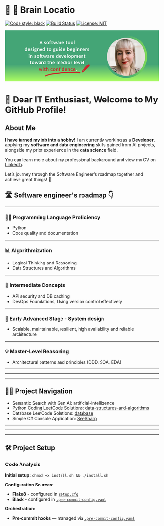 # 🧠 👊 Brain Locatio

[![Code style: black](https://img.shields.io/badge/code%20style-black-000000.svg)](https://github.com/psf/black)
[![Build Status](https://img.shields.io/github/actions/workflow/status/user/project/ci.yml?branch=main)](link-to-workflow)
[![License: MIT](https://img.shields.io/badge/License-MIT-yellow.svg)](LICENSE)

![GitHub_banner.png](images/GitHub_banner.png)

# 👋 Dear IT Enthusiast, Welcome to My GitHub Profile!

## About Me

**I have turned my job into a hobby!** I am currently working as a **Developer**, applying my **software and 
data engineering** skills gained from AI projects, alongside my prior experience in the **data science** field.

You can learn more about my professional background and view my CV on [LinkedIn](https://www.linkedin.com/in/nikoleta-kocurova-295a5011b/).

Let’s journey through the Software Engineer’s roadmap together and achieve great things! 👊

## 🛣️ Software engineer's roadmap 👇

---

### 🧑‍💻 Programming Language Proficiency
- Python
- Code quality and documentation

---

### 📊 Algorithmization
- Logical Thinking and Reasoning
- Data Structures and Algorithms

---

### 🚀 Intermediate Concepts 
- API security and DB caching
- DevOps Foundations, Using version control effectively

---

### 🧩 Early Advanced Stage - System design
- Scalable, maintainable, resilient, high availability and reliable architecture

---

### 💡 Master-Level Reasoning
- Architectural patterns and principles (DDD, SOA, EDA)

---

---

---

## 🔼🔽 Project Navigation

- Semantic Search with Gen AI: [artificial-intelligence](artificial-intelligence)
- Python Coding LeetCode Solutions: [data-structures-and-algorithms](data-structures-and-algorithms)
- Database LeetCode Solutions: [database](database)
- Simple C# Console Application: [SeeSharp](SeeSharp)

---

---

---

## 🛠️ Project Setup

### Code Analysis

**Initial setup:** ```chmod +x install.sh && ./install.sh```

**Configuration Sources:**
- **Flake8** - configured in [`setup.cfg`](./setup.cfg)
- **Black** - configured in [`.pre-commit-config.yaml`](./.pre-commit-config.yaml)

**Orchestration:**
- **Pre-commit hooks** — managed via [`.pre-commit-config.yaml`](./.pre-commit-config.yaml)